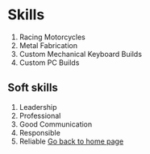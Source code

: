 # **Skills**
1. Racing Motorcycles
1. Metal Fabrication 
1. Custom Mechanical Keyboard Builds
1. Custom PC Builds
## **Soft skills**
1. Leadership
1. Professional
1. Good Communication
1. Responsible
1. Reliable
[Go back to home page](./README.md)
